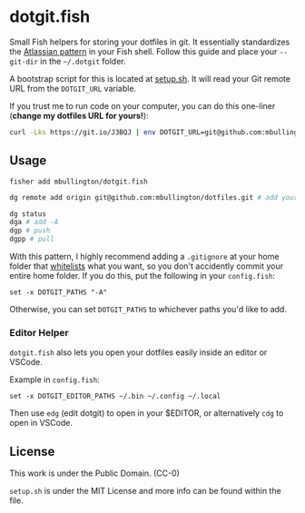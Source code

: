 # dotgit.fish

Small Fish helpers for storing your dotfiles in git. It essentially standardizes the [Atlassian pattern](https://www.atlassian.com/git/tutorials/dotfiles) in your Fish shell. Follow this guide and place your `--git-dir` in the `~/.dotgit` folder.

A bootstrap script for this is located at [setup.sh](./setup.sh). It will read your Git remote URL from the `DOTGIT_URL` variable.

If you trust me to run code on your computer, you can do this one-liner (**change my dotfiles URL for yours!**):

```sh
curl -Lks https://git.io/J3BQJ | env DOTGIT_URL=git@github.com:mbullington/dotfiles.git /bin/bash
```


## Usage

```
fisher add mbullington/dotgit.fish
```

```sh
dg remote add origin git@github.com:mbullington/dotfiles.git # add your git URL here

dg status
dga # add -A
dgp # push
dgpp # pull 
```

With this pattern, I highly recommend adding a `.gitignore` at your home folder that [whitelists](https://jasonstitt.com/gitignore-whitelisting-patterns) what you want, so you don't accidently commit your entire home folder. If you do this, put the following in your `config.fish`:

```
set -x DOTGIT_PATHS "-A"
```

Otherwise, you can set `DOTGIT_PATHS` to whichever paths you'd like to add.

### Editor Helper

`dotgit.fish` also lets you open your dotfiles easily inside an editor or VSCode.

Example in `config.fish`:

```
set -x DOTGIT_EDITOR_PATHS ~/.bin ~/.config ~/.local
```

Then use `edg` (edit dotgit) to open in your $EDITOR, or alternatively `cdg` to open in VSCode.

## License

This work is under the Public Domain. (CC-0)

`setup.sh` is under the MIT License and more info can be found within the file.
